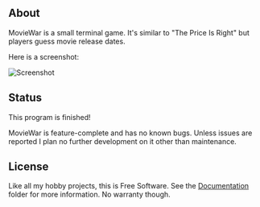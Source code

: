 
## About

MovieWar is a small terminal game. It's similar to "The Price Is Right"
but players guess movie release dates.

Here is a screenshot:

![Screenshot](https://raw.github.com/Beluki/MovieWar/master/Screenshot/Screenshot.png)

## Status

This program is finished!

MovieWar is feature-complete and has no known bugs. Unless issues are reported
I plan no further development on it other than maintenance.

## License

Like all my hobby projects, this is Free Software. See the [Documentation][]
folder for more information. No warranty though.

[Documentation]: https://github.com/Beluki/MovieWar/tree/master/Documentation

